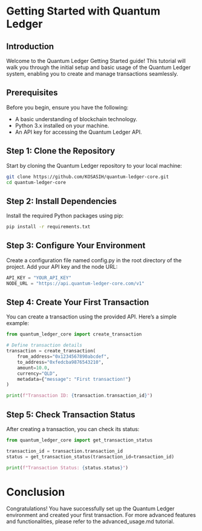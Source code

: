 # Getting Started with Quantum Ledger

## Introduction
Welcome to the Quantum Ledger Getting Started guide! This tutorial will walk you through the initial setup and basic usage of the Quantum Ledger system, enabling you to create and manage transactions seamlessly.

## Prerequisites
Before you begin, ensure you have the following:
- A basic understanding of blockchain technology.
- Python 3.x installed on your machine.
- An API key for accessing the Quantum Ledger API.

## Step 1: Clone the Repository
Start by cloning the Quantum Ledger repository to your local machine:

```bash
git clone https://github.com/KOSASIH/quantum-ledger-core.git
cd quantum-ledger-core
```

## Step 2: Install Dependencies
Install the required Python packages using pip:

```bash
pip install -r requirements.txt
```

## Step 3: Configure Your Environment
Create a configuration file named config.py in the root directory of the project. Add your API key and the node URL:

```python
API_KEY = "YOUR_API_KEY"
NODE_URL = "https://api.quantum-ledger-core.com/v1"
```

## Step 4: Create Your First Transaction
You can create a transaction using the provided API. Here’s a simple example:

```python
from quantum_ledger_core import create_transaction

# Define transaction details
transaction = create_transaction(
    from_address="0x1234567890abcdef",
    to_address="0xfedcba9876543210",
    amount=10.0,
    currency="QLD",
    metadata={"message": "First transaction!"}
)

print(f"Transaction ID: {transaction.transaction_id}")
```

## Step 5: Check Transaction Status

After creating a transaction, you can check its status:

```python
from quantum_ledger_core import get_transaction_status

transaction_id = transaction.transaction_id
status = get_transaction_status(transaction_id=transaction_id)

print(f"Transaction Status: {status.status}")
```

# Conclusion
Congratulations! You have successfully set up the Quantum Ledger environment and created your first transaction. For more advanced features and functionalities, please refer to the advanced_usage.md tutorial.
